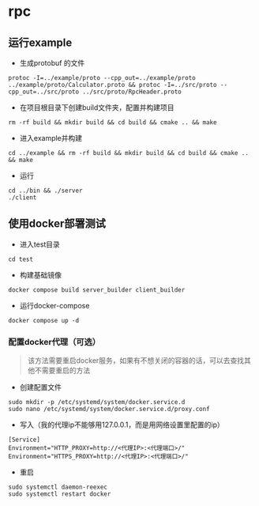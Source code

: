# rpc

## 运行example
- 生成protobuf 的文件
```
protoc -I=../example/proto --cpp_out=../example/proto ../example/proto/Calculator.proto && protoc -I=../src/proto --cpp_out=../src/proto ../src/proto/RpcHeader.proto
```

- 在项目根目录下创建build文件夹，配置并构建项目
``` 
rm -rf build && mkdir build && cd build && cmake .. && make
```

- 进入example并构建
```
cd ../example && rm -rf build && mkdir build && cd build && cmake .. && make
```

- 运行
```
cd ../bin && ./server
./client
```

## 使用docker部署测试
- 进入test目录
```
cd test
```
- 构建基础镜像
```
docker compose build server_builder client_builder
```
- 运行docker-compose
```
docker compose up -d
```
### 配置docker代理（可选）
> 该方法需要重启docker服务，如果有不想关闭的容器的话，可以去查找其他不需要重启的方法
- 创建配置文件
```shell
sudo mkdir -p /etc/systemd/system/docker.service.d
sudo nano /etc/systemd/system/docker.service.d/proxy.conf
```
- 写入（我的代理ip不能够用127.0.0.1，而是用网络设置里配置的ip）
```
[Service]
Environment="HTTP_PROXY=http://<代理IP>:<代理端口>/"
Environment="HTTPS_PROXY=http://<代理IP>:<代理端口>/"
```
- 重启
```shell
sudo systemctl daemon-reexec
sudo systemctl restart docker
```